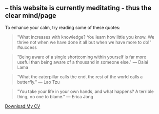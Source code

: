 ## – this website is currently meditating - thus the clear mind/page

To enhance your calm, try reading some of these quotes:

> "What increases with knowledge? You learn how little you know. We thrive not when we have done it all but when we have more to do!" #success


> "Being aware of a single shortcoming within yourself is far more useful than being aware of a thousand in someone else." — Dalai Lama
 
 
> "What the caterpillar calls the end, the rest of the world calls a butterfly." — Lao Tzu
 
 
> "You take your life in your own hands, and what happens? A terrible thing, no one to blame." — Erica Jong
 
<a href="/files/test.txt" download="download">Download My CV</a>
